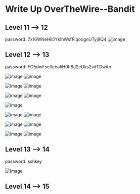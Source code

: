 # Write Up OverTheWire--Bandit

## Level 11 --> 12

password: 7x16WNeHIi5YkIhWsfFIqoognUTyj9Q4
![image](https://github.com/user-attachments/assets/fe95e8bc-2305-4671-b74f-2bbab0051623)

## Level 12 --> 13
password: FO5dwFsc0cbaIiH0h8J2eUks2vdTDwAn

![image](https://github.com/user-attachments/assets/8920ba5f-5141-402b-9b94-27fd59fea8f3)
![image](https://github.com/user-attachments/assets/555dfca0-1991-4b16-aec9-78eafb383fe5)


![image](https://github.com/user-attachments/assets/e0aabfa0-a632-4672-b7ea-5ecc1c02c68f)
![image](https://github.com/user-attachments/assets/e4653ab0-6103-421e-9f89-26c3c7d5519a)


![image](https://github.com/user-attachments/assets/cc0765a4-6647-4292-a367-a54500c34f6c)
![image](https://github.com/user-attachments/assets/1437269b-e94e-4bf5-817e-ab57fb335a11)

![image](https://github.com/user-attachments/assets/f0ae242d-2a91-4696-9a21-5af324971b84)


![image](https://github.com/user-attachments/assets/17dd5d6e-20bd-4455-b0bf-3bee278dffd1)
![image](https://github.com/user-attachments/assets/b7f286a3-8106-4289-92b7-8ac6c30d109c)

![image](https://github.com/user-attachments/assets/a2345821-8e73-4fcf-9660-9558af50078d)
![image](https://github.com/user-attachments/assets/90222ece-ce83-49e9-a272-caabb64d0c51)


![image](https://github.com/user-attachments/assets/95db42e6-ef24-4664-bc43-0074345a464f)
![image](https://github.com/user-attachments/assets/55fb1246-f404-4b7c-b5be-62883940e43e)

## Level 13 --> 14
password: sshkey

![image](https://github.com/user-attachments/assets/f18dd741-b8aa-4171-8e49-a2ac6ba423ff)

## Level 14 --> 15





